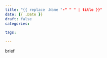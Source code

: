 ```yaml
---
title: "{{ replace .Name "-" " " | title }}"
date: {{ .Date }}
draft: false
categories:

tags:

---
```


brief

<!--more-->
